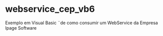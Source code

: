 # webservice_cep_vb6
Exemplo em Visual Basic ¨de como consumir um WebService da Empresa Ipage Software
